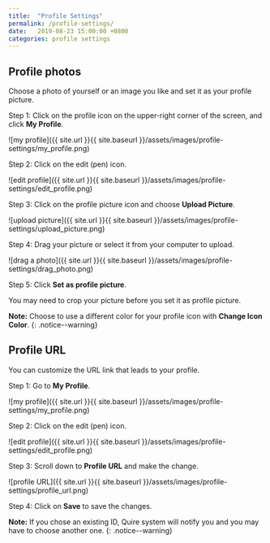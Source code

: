 ```yaml
---
title:  "Profile Settings"
permalink: /profile-settings/
date:   2019-08-23 15:00:00 +0800
categories: profile settings
---
```

## Profile photos

Choose a photo of yourself or an image you like and set it as your profile picture.

Step 1: Click on the profile icon on the upper-right corner of the screen, and click **My Profile**.

![my profile]({{ site.url }}{{ site.baseurl }}/assets/images/profile-settings/my_profile.png)

Step 2: Click on the edit (pen) icon.

![edit profile]({{ site.url }}{{ site.baseurl }}/assets/images/profile-settings/edit_profile.png)

Step 3: Click on the profile picture icon and choose **Upload Picture**.

![upload picture]({{ site.url }}{{ site.baseurl }}/assets/images/profile-settings/upload_picture.png)

Step 4: Drag your picture or select it from your computer to upload. 

![drag a photo]({{ site.url }}{{ site.baseurl }}/assets/images/profile-settings/drag_photo.png)

Step 5: Click **Set as profile picture**.

You may need to crop your picture before you set it as profile picture.

**Note:** Choose to use a different color for your profile icon with **Change Icon Color**.
{: .notice--warning}


## Profile URL

You can customize the URL link that leads to your profile. 

Step 1: Go to **My Profile**.

![my profile]({{ site.url }}{{ site.baseurl }}/assets/images/profile-settings/my_profile.png)

Step 2: Click on the edit (pen) icon.

![edit profile]({{ site.url }}{{ site.baseurl }}/assets/images/profile-settings/edit_profile.png)

Step 3: Scroll down to **Profile URL** and make the change. 

![profile URL]({{ site.url }}{{ site.baseurl }}/assets/images/profile-settings/profile_url.png)

Step 4: Click on **Save** to save the changes.

**Note:** If you chose an existing ID, Quire system will notify you and you may have to choose another one. 
{: .notice--warning}
